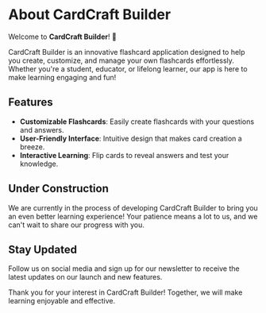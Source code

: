 # About CardCraft Builder

Welcome to **CardCraft Builder**! 🎉

CardCraft Builder is an innovative flashcard application designed to help you create, customize, and manage your own flashcards effortlessly. Whether you're a student, educator, or lifelong learner, our app is here to make learning engaging and fun!

## Features

- **Customizable Flashcards**: Easily create flashcards with your questions and answers.
- **User-Friendly Interface**: Intuitive design that makes card creation a breeze.
- **Interactive Learning**: Flip cards to reveal answers and test your knowledge.

## Under Construction

We are currently in the process of developing CardCraft Builder to bring you an even better learning experience! Your patience means a lot to us, and we can't wait to share our progress with you.

## Stay Updated

Follow us on social media and sign up for our newsletter to receive the latest updates on our launch and new features.

Thank you for your interest in CardCraft Builder! Together, we will make learning enjoyable and effective.
